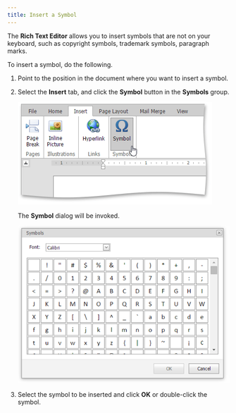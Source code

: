 ```yaml
---
title: Insert a Symbol
---
```

The **Rich Text Editor** allows you to insert symbols that are not on your keyboard, such as copyright symbols, trademark symbols, paragraph marks.

To insert a symbol, do the following.
1. Point to the position in the document where you want to insert a symbol.
2. Select the **Insert** tab, and click the **Symbol** button in the **Symbols** group.
	
	![EUD_ASPxRichEdit_Insert_InsertSymbol](../../../images/Img117875.png)
	
	The **Symbol** dialog will be invoked.
	
	![EUD_ASPxRichEDit_Insert_SymbolsDialog](../../../images/Img117876.png)
3. Select the symbol to be inserted and click **OK** or double-click the symbol.